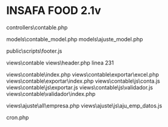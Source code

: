 # INSAFA FOOD 2.1v

controllers\contable.php


models\contable_model.php
models\ajuste_model.php

public\scripts\footer.js


views\contable
views\header.php   linea 231

views\contable\index.php
views\contable\exportar\excel.php
views\contable\exportar\index.php
views\contable\js\conta.js
views\contable\js\exportar.js
views\contable\js\validador.js
views\contable\validador\index.php

views\ajuste\all\empresa.php
views\ajuste\js\aju_emp_datos.js

cron.php
